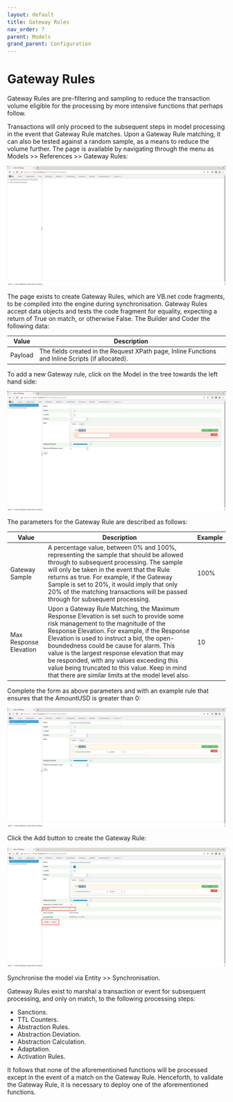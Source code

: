 ```yaml
---
layout: default
title: Gateway Rules
nav_order: 7
parent: Models
grand_parent: Configuration
---
```


# Gateway Rules
Gateway Rules are pre-filtering and sampling to reduce the transaction volume eligible for the processing by more intensive functions that perhaps follow.

Transactions will only proceed to the subsequent steps in model processing in the event that Gateway Rule matches. Upon a Gateway Rule matching,  it can also be tested against a random sample, as a means to reduce the volume further. The page is available by navigating through the menu as Models >> References >> Gateway Rules:

![Image](GatewayRulesTopOfTree.png)

The page exists to create Gateway Rules, which are VB.net code fragments, to be compiled into the engine during synchronisation.  Gateway Rules accept data objects and tests the code fragment for equality,  expecting a return of True on match, or otherwise False.  The Builder and Coder the following data:

| Value   | Description                                                                                       |
|---------|---------------------------------------------------------------------------------------------------|
| Payload | The fields created in the Request XPath page, Inline Functions and Inline Scripts (if allocated). |

To add a new Gateway rule,  click on the Model in the tree towards the left hand side:

![Image](EmptyGatewayRule.png)

The parameters for the Gateway Rule are described as follows:

| Value                  | Description                                                                                                                                                                                                                                                                                                                                                                                                                                                                             | Example |
|------------------------|-----------------------------------------------------------------------------------------------------------------------------------------------------------------------------------------------------------------------------------------------------------------------------------------------------------------------------------------------------------------------------------------------------------------------------------------------------------------------------------------|---------|
| Gateway Sample         | A percentage value,  between 0% and 100%, representing the sample that should be allowed through to subsequent processing.  The sample will only be taken in the event that the Rule returns as true.  For example,  if the Gateway Sample is set to 20%,  it would imply that only 20% of the matching transactions will be passed through for subsequent processing.                                                                                                                  | 100%    |
| Max Response Elevation | Upon a Gateway Rule Matching,  the Maximum Response Elevation is set such to provide some risk management to the magnitude of the Response Elevation.  For example,  if the Response Elevation is used to instruct a bid,  the open-boundedness could be cause for alarm. This value is the largest response elevation that may be responded,  with any values exceeding this value being truncated to this value.  Keep in mind that there are similar limits at the model level also. | 10      |

Complete the form as above parameters and with an example rule that ensures that the AmountUSD is greater than 0:

![Image](GatewayRuleAmountUSD.png)

Click the Add button to create the Gateway Rule:

![Image](AddedGatewayRule.png)

Synchronise the model via Entity >> Synchronisation. 

Gateway Rules exist to marshal a transaction or event for subsequent processing, and only on match, to the following processing steps:

* Sanctions.
* TTL Counters.
* Abstraction Rules.
* Abstraction Deviation.
* Abstraction Calculation.
* Adaptation.
* Activation Rules.

It follows that none of the aforementioned functions will be processed except in the event of a match on the Gateway Rule.  Henceforth,  to validate the Gateway Rule, it is necessary to deploy one of the aforementioned functions.